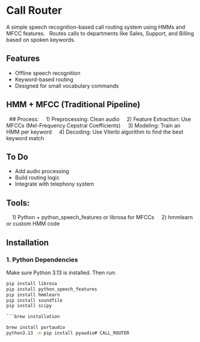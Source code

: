 # Call Router
A simple speech recognition-based call routing system using HMMs and MFCC features.  
Routes calls to departments like Sales, Support, and Billing based on spoken keywords.


## Features
- Offline speech recognition
- Keyword-based routing
- Designed for small vocabulary commands


## HMM + MFCC (Traditional Pipeline)

  ## Process:
    1) Preprocessing: Clean audio
    2) Feature Extraction: Use MFCCs (Mel-Frequency Cepstral Coefficients)
    3) Modeling: Train an HMM per keyword
    4) Decoding: Use Viterbi algorithm to find the best keyword match

## To Do
- Add audio processing
- Build routing logic
- Integrate with telephony system


## Tools:
    1) Python + python_speech_features or librosa for MFCCs
    2) hmmlearn or custom HMM code

## Installation

### 1. Python Dependencies

Make sure Python 3.13 is installed. Then run:

```bash
pip install librosa
pip install python_speech_features
pip install hmmlearn
pip install soundfile
pip install scipy

```brew installation

brew install portaudio
python3.13 -m pip install pyaudio# CALL_ROUTER
